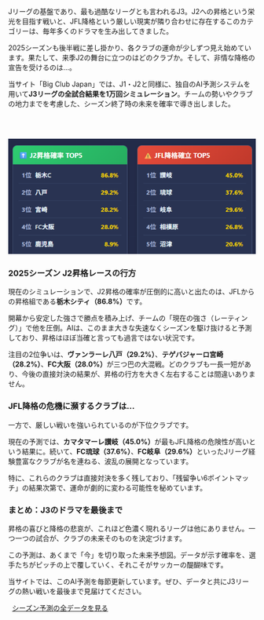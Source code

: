 <p>Jリーグの基盤であり、最も過酷なリーグとも言われるJ3。J2への昇格という栄光を目指す戦いと、JFL降格という厳しい現実が隣り合わせに存在するこのカテゴリーは、毎年多くのドラマを生み出してきました。</p>



<p>2025シーズンも後半戦に差し掛かり、各クラブの運命が少しずつ見え始めています。果たして、来季J2の舞台に立つのはどのクラブか。そして、非情な降格の宣告を受けるのは…。</p>



<p>当サイト「Big Club Japan」では、J1・J2と同様に、独自のAI予測システムを用いて<strong>J3リーグの全試合結果を1万回シミュレーション</strong>。チームの勢いやクラブの地力までを考慮した、シーズン終了時の未来を確率で導き出しました。</p>



<div class="chart-container">

&nbsp; <!-- ↓↓↓最新のJ3予測画像に差し替えてください↓↓↓ -->

&nbsp; <img src="posts/img/j3latest.webp" alt="2025年J3リーグ 昇格・降格確率" loading="lazy" decoding="async">

</div>



<h3>2025シーズン J2昇格レースの行方</h3>



<p>現在のシミュレーションで、J2昇格の確率が圧倒的に高いと出たのは、JFLからの昇格組である<strong>栃木シティ（86.8%）</strong>です。</p>

<p>開幕から安定した強さで勝点を積み上げ、チームの「現在の強さ（レーティング）」で他を圧倒。AIは、このまま大きな失速なくシーズンを駆け抜けると予測しており、昇格はほぼ当確と言っても過言ではない状況です。</p>



<p>注目の2位争いは、<strong>ヴァンラーレ八戸（29.2%）</strong>、<strong>テゲバジャーロ宮崎（28.2%）</strong>、<strong>FC大阪（28.0%）</strong>が三つ巴の大混戦。どのクラブも一長一短があり、今後の直接対決の結果が、昇格の行方を大きく左右することは間違いありません。</p>



<h3>JFL降格の危機に瀕するクラブは…</h3>



<p>一方で、厳しい戦いを強いられているのが下位クラブです。</p>

<p>現在の予測では、<strong>カマタマーレ讃岐（45.0%）</strong>が最もJFL降格の危険性が高いという結果に。続いて、<strong>FC琉球（37.6%）</strong>、<strong>FC岐阜（29.6%）</strong>といったJリーグ経験豊富なクラブが名を連ねる、波乱の展開となっています。</p>

<p>特に、これらのクラブは直接対決を多く残しており、「残留争い6ポイントマッチ」の結果次第で、運命が劇的に変わる可能性を秘めています。</p>



<h3>まとめ：J3のドラマを最後まで</h3>



昇格の喜びと降格の悲哀が、これほど色濃く現れるリーグは他にありません。一つ一つの試合が、クラブの未来そのものを決定づけます。</p>



<p>この予測は、あくまで「今」を切り取った未来予想図。データが示す確率を、選手たちがピッチの上で覆していく、それこそがサッカーの醍醐味です。</p>



<p>当サイトでは、このAI予測を毎節更新しています。ぜひ、データと共にJ3リーグの熱い戦いを最後まで見届けてください。</p>



<div class="article-link-button-container">

&nbsp; <a href="#prediction" class="article-link-button">シーズン予測の全データを見る</a>

</div>


